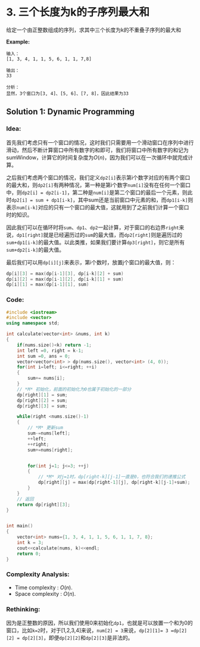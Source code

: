 # 3. 三个长度为k的子序列最大和

给定一个由正整数组成的序列，求其中三个长度为k的不重叠子序列的最大和

**Example:**

```
输入：
[1, 3, 4, 1, 1, 5, 6, 1, 1, 7,8]

输出：
33

分析：
显然，3个窗口为[3, 4]、[5, 6]、[7, 8]，因此结果为33

```

## Solution 1: Dynamic Programming

### Idea: 

首先我们考虑只有一个窗口的情况，这时我们只需要用一个滑动窗口在序列中进行滑动，然后不断计算窗口中所有数字的和即可，我们将窗口中所有数字的和记为sumWindow，计算它的时间复杂度为$O(n)$，因为我们可以在一次循环中就完成计算。

之后我们考虑两个窗口的情况，我们定义`dp2[i]`表示第i个数字对应的有两个窗口的最大和，则`dp2[i]`有两种情况，第一种是第i个数字`num[i]`没有在任何一个窗口中，则`dp2[i] = dp2[i-1]`，第二种是`num[i]`是第二个窗口的最后一个元素，则此时`dp2[i] = sum + dp1[i-k]`，其中sum还是当前窗口中元素的和，而`dp1[i-k]`则表示`num[i-k]`对应的只有一个窗口的最大值，这就用到了之前我们计算一个窗口时的知识。

因此我们可以在循环时将`sum`、`dp1`、`dp2`一起计算，对于窗口的右边界`right`来说，`dp1[right]`就是已经遍历过的`sum`的最大值，而`dp2[right]`则是遍历过的`sum+dp1[i-k]`的最大值。以此类推，如果我们要计算`dp3[right]`，则它是所有`sum+dp2[i-k]`的最大值。

最后我们可以用`dp[i][j]`来表示，第i个数时，放置j个窗口的最大值，则：
```c++
dp[i][3] = max(dp[i-1][3], dp[i-k][2] + sum)
dp[i][2] = max(dp[i-1][2], dp[i-k][1] + sum)
dp[i][1] = max(dp[i-1][1], sum)
```

### Code: 

```c++
#include <iostream>
#include <vector>
using namespace std;

int calculate(vector<int> &nums, int k)
{
    if(nums.size()<k) return -1;
    int left =0, right = k-1;
    int sum =0, ans = 0;
    vector<vector<int> > dp(nums.size(), vector<int> (4, 0));
    for(int i=left; i<=right; ++i)
    {
        sum+= nums[i];
    }
    // *M* 初始化，前面的初始化为0也属于初始化的一部分
    dp[right][1] = sum;
    dp[right][2] = sum;
    dp[right][3] = sum;

    while(right <nums.size()-1)
    {
        // *M* 更新sum
        sum-=nums[left];
        ++left;
        ++right;
        sum+=nums[right];


        for(int j=1; j<=3; ++j)
        {
            // *M* 对j=1时，dp[right-k][j-1]一直是0，也符合我们的递推公式
            dp[right][j] = max(dp[right-1][j], dp[right-k][j-1]+sum);
        }
    }
    // 返回
    return dp[right][3];
}


int main()
{
    vector<int> nums={1, 3, 4, 1, 1, 5, 6, 1, 1, 7, 8};
    int k = 3;
    cout<<calculate(nums, k)<<endl;
    return 0;
}
```

### Complexity Analysis: 

- Time complexity : $O(n)$. 
- Space complexity : $O(n)$. 

### Rethinking:

因为是正整数的原因，所以我们使用0来初始化`dp1`，也就是可以放置一个和为0的窗口，比如`k=2`时，对于[1,2,3,4]来说，`num[2] = 3`来说，`dp[2][1]= 3 =dp[2][2] = dp[2][3]`，即便`dp[2][2]`和`dp[2][3]`是非法的。